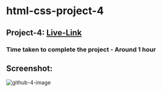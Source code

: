 # html-css-project-4

## Project-4: [Live-Link](https://html-css-proj-4.netlify.app/)

### Time taken to complete the project - Around 1 hour

## Screenshot:

![github-4-image](https://user-images.githubusercontent.com/110112176/186349978-eee284b2-1402-4d7f-b780-5be4e231e6c5.png)
